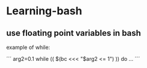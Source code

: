 # Learning-bash

## use floating point variables in bash
example of while:

´´´ arg2=0.1
while (( $(bc <<< "$arg2 <= 1") ))
do
...
´´´

